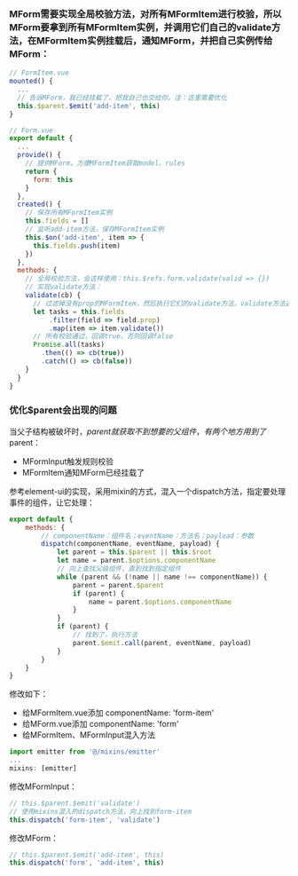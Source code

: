### MForm需要实现全局校验方法，对所有MFormItem进行校验，所以MForm要拿到所有MFormItem实例，并调用它们自己的validate方法，在MFormItem实例挂载后，通知MForm，并把自己实例传给MForm：
```js
// FormItem.vue
mounted() {
  ...
  // 告诉MForm，我已经挂载了，把我自己也交给你。注：这里需要优化
  this.$parent.$emit('add-item', this)
}
```
```js
// Form.vue
export default {
  ...
  provide() {
    // 提供MForm，方便MFormItem获取model、rules
    return {
      form: this
    }
  },
  created() {
    // 保存所有MFormItem实例
    this.fields = []
    // 监听add-item方法，保存MFormItem实例
    this.$on('add-item', item => {
      this.fields.push(item)
    })
  },
  methods: {
    // 全局校验方法，会这样使用：this.$refs.form.validate(valid => {})
    // 实现validate方法：
    validate(cb) {
      // 过滤掉没有prop的MFormItem，然后执行它们的validate方法，validate方法返回Promise对象
      let tasks = this.fields
          .filter(field => field.prop)
          .map(item => item.validate())
      // 所有校验通过，回调true，否则回调false
      Promise.all(tasks)
        .then(() => cb(true))
        .catch(() => cb(false))
    }
  }
}
```
### 优化$parent会出现的问题
当父子结构被破坏时，$parent就获取不到想要的父组件，有两个地方用到了$parent：  
+ MFormInput触发规则校验
+ MFormItem通知MForm已经挂载了

参考element-ui的实现，采用mixin的方式，混入一个dispatch方法，指定要处理事件的组件，让它处理：  
```js
export default {
    methods: {
        // componentName：组件名；eventName：方法名；payload：参数
        dispatch(componentName, eventName, payload) {
            let parent = this.$parent || this.$root
            let name = parent.$options.componentName
            // 向上查找父级组件，直到找到指定组件
            while (parent && (!name || name !== componentName)) {
                parent = parent.$parent
                if (parent) {
                    name = parent.$options.componentName
                }
            }
            if (parent) {
                // 找到了，执行方法
                parent.$emit.call(parent, eventName, payload)
            }
        }
    }
}
```
修改如下：
+ 给MFormItem.vue添加 componentName: 'form-item'
+ 给MForm.vue添加 componentName: 'form'
+ 给MFormItem、MFormInput混入方法
```js
import emitter from '@/mixins/emitter'
...
mixins: [emitter]
```
修改MFormInput：
```js
// this.$parent.$emit('validate')
// 使用mixins混入的dispatch方法，向上找到form-item
this.dispatch('form-item', 'validate')
```
修改MForm：
```js
// this.$parent.$emit('add-item', this)
this.dispatch('form', 'add-item', this)
```